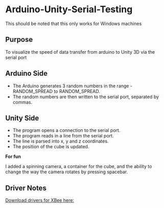 # Arduino-Unity-Serial-Testing

This should be noted that this only works for Windows machines

## Purpose
To visualize the speed of data transfer from arduino to Unity 3D via the serial port

## Arduino Side
- The Arduino generates 3 random numbers in the range -RANDOM_SPREAD to RANDOM_SPREAD.
- The random numbers are then written to the serial port, separated by commas.

## Unity Side
- The program opens a connection to the serial port.
- The program reads in a line from the serial port.
- The line is parsed into x, y and z coordinates.
- The position of the cube is updated.

**For fun**

I added a spinning camera, a container for the cube, and the ability to change the way the camera rotates by pressing spacebar.

## Driver Notes
[Download drivers for XBee here: ](http://www.digi.com/support/productdetail?pid=3257)
